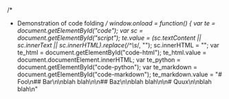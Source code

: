 /*
 * Demonstration of code folding
 */
window.onload = function() {
  var te = document.getElementById("code");
  var sc = document.getElementById("script");
  te.value = (sc.textContent || sc.innerText || sc.innerHTML).replace(/^\s*/, "");
  sc.innerHTML = "";
  var te_html = document.getElementById("code-html");
  te_html.value = document.documentElement.innerHTML;
  var te_python = document.getElementById("code-python");
  var te_markdown = document.getElementById("code-markdown");
  te_markdown.value = "# Foo\n## Bar\n\nblah blah\n\n## Baz\n\nblah blah\n\n# Quux\n\nblah blah\n"